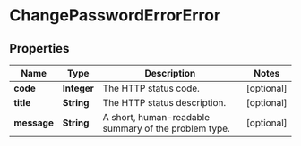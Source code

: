 
# ChangePasswordErrorError

## Properties
Name | Type | Description | Notes
------------ | ------------- | ------------- | -------------
**code** | **Integer** | The HTTP status code. |  [optional]
**title** | **String** | The HTTP status description. |  [optional]
**message** | **String** | A short, human-readable summary of the problem type. |  [optional]



